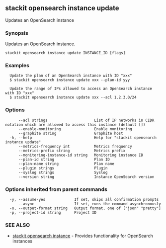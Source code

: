 ## stackit opensearch instance update

Updates an OpenSearch instance

### Synopsis

Updates an OpenSearch instance.

```
stackit opensearch instance update INSTANCE_ID [flags]
```

### Examples

```
  Update the plan of an OpenSearch instance with ID "xxx"
  $ stackit opensearch instance update xxx --plan-id yyy

  Update the range of IPs allowed to access an OpenSearch instance with ID "xxx"
  $ stackit opensearch instance update xxx --acl 1.2.3.0/24
```

### Options

```
      --acl strings                     List of IP networks in CIDR notation which are allowed to access this instance (default [])
      --enable-monitoring               Enable monitoring
      --graphite string                 Graphite host
  -h, --help                            Help for "stackit opensearch instance update"
      --metrics-frequency int           Metrics frequency
      --metrics-prefix string           Metrics prefix
      --monitoring-instance-id string   Monitoring instance ID
      --plan-id string                  Plan ID
      --plan-name string                Plan name
      --plugin strings                  Plugin
      --syslog strings                  Syslog
      --version string                  Instance OpenSearch version
```

### Options inherited from parent commands

```
  -y, --assume-yes             If set, skips all confirmation prompts
      --async                  If set, runs the command asynchronously
  -o, --output-format string   Output format, one of ["json" "pretty"]
  -p, --project-id string      Project ID
```

### SEE ALSO

- [stackit opensearch instance](./stackit_opensearch_instance.md) - Provides functionality for OpenSearch instances
